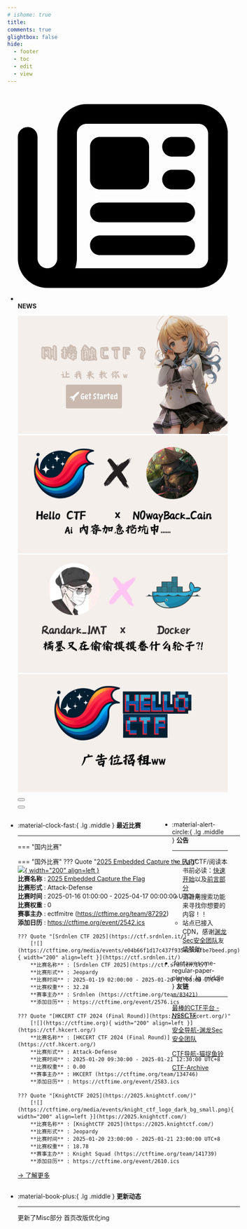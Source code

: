 ```yaml
---
# ishome: true
title: 
comments: true
glightbox: false
hide:
  - footer
  - toc
  - edit
  - view
---
```


<div class="grid cards">
    <ul>
        <li>
            <p><span class="twemoji lg middle"><svg xmlns="http://www.w3.org/2000/svg"
                        viewBox="0 0 512 512"><!--! Font Awesome Free 6.5.1 by @fontawesome - https://fontawesome.com License - https://fontawesome.com/license/free (Icons: CC BY 4.0, Fonts: SIL OFL 1.1, Code: MIT License) Copyright 2023 Fonticons, Inc.-->
                        <path
                            d="M168 80c-13.3 0-24 10.7-24 24v304c0 8.4-1.4 16.5-4.1 24H440c13.3 0 24-10.7 24-24V104c0-13.3-10.7-24-24-24H168zM72 480c-39.8 0-72-32.2-72-72V112c0-13.3 10.7-24 24-24s24 10.7 24 24v296c0 13.3 10.7 24 24 24s24-10.7 24-24V104c0-39.8 32.2-72 72-72h272c39.8 0 72 32.2 72 72v304c0 39.8-32.2 72-72 72H72zm104-344c0-13.3 10.7-24 24-24h96c13.3 0 24 10.7 24 24v80c0 13.3-10.7 24-24 24h-96c-13.3 0-24-10.7-24-24v-80zm200-24h32c13.3 0 24 10.7 24 24s-10.7 24-24 24h-32c-13.3 0-24-10.7-24-24s10.7-24 24-24zm0 80h32c13.3 0 24 10.7 24 24s-10.7 24-24 24h-32c-13.3 0-24-10.7-24-24s10.7-24 24-24zm-176 80h208c13.3 0 24 10.7 24 24s-10.7 24-24 24H200c-13.3 0-24-10.7-24-24s10.7-24 24-24zm0 80h208c13.3 0 24 10.7 24 24s-10.7 24-24 24H200c-13.3 0-24-10.7-24-24s10.7-24 24-24z">
                        </path>
                    </svg></span> <strong>NEWS</strong></p>
            <div class="grid cards">
                <div class="carousel">
                    <div class="carousel-container">
                        <a href="../HC_Start/" target="_blank"><img src="./assets/banner-quickstart.png" /></a>
                        <a href="../HC_AI/" target="_blank"><img src="./assets/banner-update.png" /></a>
                        <a href="https://github.com/CTF-Archives" target="_blank"><img
                                src="./assets/banner-Achieve.png" /></a>
                        <a href="javascript:alert$.next('我很可爱，请给我钱w');"><img
                                src="./assets/Banner-imcutesogivememoney.png" /></a>
                    </div>
                    <!-- 触发 hover 的区域 -->
                    <div class="carousel-hover left">
                        <button class="carousel-btn left" onclick="leftShift()"></button>
                    </div>
                    <div class="carousel-hover right">
                        <button class="carousel-btn right" onclick="rightShift()"></button>
                    </div>
                    <div class="carousel-bottom"></div>
                </div>
            </div>
        </li>
    </ul>
</div>

<div class="grid grid-cols-8 gap-4" style="display: grid;grid-template-columns: 70% 30%;" markdown>

<div class="grid cards" style="display: grid; grid-template-columns: 1fr;" markdown>

<div class="grid cards" markdown>

-   :material-clock-fast:{ .lg .middle } __最近比赛__

    ---
    <!-- 主页赛事展示_开始 -->
    === "国内比赛"
    
    === "国外比赛"
        ??? Quote "[2025 Embedded Capture the Flag](https://ectf.mitre.org/)"  
            [![](https://ctftime.org){ width="200" align=left }](https://ectf.mitre.org/)  
            **比赛名称** : [2025 Embedded Capture the Flag](https://ectf.mitre.org/)  
            **比赛形式** : Attack-Defense  
            **比赛时间** : 2025-01-16 01:00:00 - 2025-04-17 00:00:00 UTC+8  
            **比赛权重** : 0  
            **赛事主办** : ectfmitre (https://ctftime.org/team/87292)  
            **添加日历** : https://ctftime.org/event/2542.ics  
            
        ??? Quote "[Srdnlen CTF 2025](https://ctf.srdnlen.it/)"  
            [![](https://ctftime.org/media/events/e04b66f1d17c437f935e29d0fbe7beed.png){ width="200" align=left }](https://ctf.srdnlen.it/)  
            **比赛名称** : [Srdnlen CTF 2025](https://ctf.srdnlen.it/)  
            **比赛形式** : Jeopardy  
            **比赛时间** : 2025-01-19 02:00:00 - 2025-01-20 02:00:00 UTC+8  
            **比赛权重** : 32.28  
            **赛事主办** : Srdnlen (https://ctftime.org/team/83421)  
            **添加日历** : https://ctftime.org/event/2576.ics  
            
        ??? Quote "[HKCERT CTF 2024 (Final Round)](https://ctf.hkcert.org/)"  
            [![](https://ctftime.org){ width="200" align=left }](https://ctf.hkcert.org/)  
            **比赛名称** : [HKCERT CTF 2024 (Final Round)](https://ctf.hkcert.org/)  
            **比赛形式** : Attack-Defense  
            **比赛时间** : 2025-01-20 09:30:00 - 2025-01-21 12:30:00 UTC+8  
            **比赛权重** : 0.00  
            **赛事主办** : HKCERT (https://ctftime.org/team/134746)  
            **添加日历** : https://ctftime.org/event/2583.ics  
            
        ??? Quote "[KnightCTF 2025](https://2025.knightctf.com/)"  
            [![](https://ctftime.org/media/events/knight_ctf_logo_dark_bg_small.png){ width="200" align=left }](https://2025.knightctf.com/)  
            **比赛名称** : [KnightCTF 2025](https://2025.knightctf.com/)  
            **比赛形式** : Jeopardy  
            **比赛时间** : 2025-01-20 23:00:00 - 2025-01-21 23:00:00 UTC+8  
            **比赛权重** : 18.78  
            **赛事主办** : Knight Squad (https://ctftime.org/team/141739)  
            **添加日历** : https://ctftime.org/event/2610.ics  
            
    <!-- 主页赛事展示_结束 -->
    [→ 了解更多](./Event/)

</div>
  <div class="grid cards" markdown>

-   :material-book-plus:{ .lg .middle } __更新动态__

    ---

    更新了Misc部分 首页改版优化ing

</div>  
</div>
<div class="grid cards" markdown>

<div class="grid cards" markdown>

-   :material-alert-circle:{ .lg .middle } __公告__

    ---

    - 入门CTF/阅读本书前必读：[快速开始](./HC_Start/)以及[前言部分](./HC_Preface/)  
    - 请善用搜索功能来寻找你想要的内容！！
    - 站点已接入 CDN，感谢[渊龙Sec安全团队](https://dh.aabyss.cn)友情赞助

-   :fontawesome-regular-paper-plane:{ .lg .middle } __友链__

    ---

    [最棒的CTF平台 - NSSCTF](https://www.nssctf.cn/)  

    [安全导航-渊龙Sec安全团队](https://dh.aabyss.cn)    

    [CTF导航-猫捉鱼铃](https://ctf.mzy0.com/)

    [CTF-Archive](https://github.com/CTF-Archives)

</div>   

</div>

</div>
